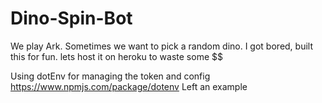 # Dino-Spin-Bot
We play Ark.
Sometimes we want to pick a random dino. I got bored, built this for fun. lets host it on heroku to waste some $$

Using dotEnv for managing the token and config https://www.npmjs.com/package/dotenv
Left an example